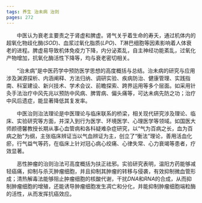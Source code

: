 ```yaml
---
tags: 养生 治未病 治则
pages: 272
---
```

&emsp;&emsp;中医认为衰老主要责之于肾虚和脾虚。肾气关乎着生命的寿夭，通过机体内的超氧化物歧化酶($SOD$)、血浆过氧化脂质($LPO$)、$T$淋巴细胞等因素影响着人体衰老的进程。脾虚易导致机体免疫力下降，内分泌紊乱，自主神经功能紊乱，过氧化产物增加，抗氧化酶活性下降等，均与衰老密切相关。

&emsp;&emsp;“治未病”是中医药学中预防医学思想的高度概括与总结。治未病的研究与应用涉及渊源探析、内涵阐释、方法归纳、调研实验、疾病防治、健康管理、实践指南、科室建设、新兴技术、学术会议、前瞻探索、跨界运用等多个层面。如采用针灸手法治疗中风先兆以预防中风病、脾胃病、偏头痛等，可达未病先防之功；治疗中风后遗症，能显著降低其复发率。

&emsp;&emsp;中医治则治法理论是中医理论与临床联系的桥梁，相关现代研究涉及理论、临床、实验研究等方面，并深入到行为医学、环境医学、心理医学等领域。如国医大师颜德馨教授长期从事心血管病和各科疑难杂症研究，以“气为百病之长，血为百病之胎”为纲，主张临床辨证当以气血辨证为主，创立了“衡法”理论，善用活血化瘀，行气益气等药，在临床上针对冠心病心绞痛、心律失常、心力衰竭等患者，疗效显著。

&emsp;&emsp;恶性肿瘤的治则治法可高度概括为扶正祛邪。实验研究表明，温阳方药能够减轻癌痛，抑制与杀灭肿瘤细胞，并且抑制其肿瘤的转移与侵袭，有效抑制微血管形成；清热解毒法能够阻止肿瘤细胞的核酸代谢，干扰$DNA$和$RNA$的合成，从而抑制肿瘤细胞的增殖，还能诱导肿瘤细胞发生凋亡和分化，并能抑制肿瘤细胞端粒酶的活性，从而发挥抗癌效应。